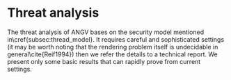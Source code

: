 # Threat analysis

The threat analysis of ANGV bases on the security model mentioned in\cref{subsec:thread_model}. It requires careful and sophisticated settings (it may be worth noting that the rendering problem itself is undecidable in general\cite{Reif1994}) then we refer the details to a technical report. We present only some basic results that can rapidly prove from current settings.